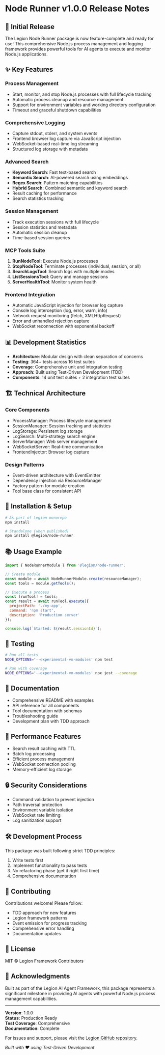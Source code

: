# Node Runner v1.0.0 Release Notes

## 🎉 Initial Release

The Legion Node Runner package is now feature-complete and ready for use! This comprehensive Node.js process management and logging framework provides powerful tools for AI agents to execute and monitor Node.js applications.

## ✨ Key Features

### Process Management
- Start, monitor, and stop Node.js processes with full lifecycle tracking
- Automatic process cleanup and resource management
- Support for environment variables and working directory configuration
- Timeout and graceful shutdown capabilities

### Comprehensive Logging
- Capture stdout, stderr, and system events
- Frontend browser log capture via JavaScript injection
- WebSocket-based real-time log streaming
- Structured log storage with metadata

### Advanced Search
- **Keyword Search**: Fast text-based search
- **Semantic Search**: AI-powered search using embeddings
- **Regex Search**: Pattern matching capabilities
- **Hybrid Search**: Combined semantic and keyword search
- Result caching for performance
- Search statistics tracking

### Session Management
- Track execution sessions with full lifecycle
- Session statistics and metadata
- Automatic session cleanup
- Time-based session queries

### MCP Tools Suite
1. **RunNodeTool**: Execute Node.js processes
2. **StopNodeTool**: Terminate processes (individual, session, or all)
3. **SearchLogsTool**: Search logs with multiple modes
4. **ListSessionsTool**: Query and manage sessions
5. **ServerHealthTool**: Monitor system health

### Frontend Integration
- Automatic JavaScript injection for browser log capture
- Console log interception (log, error, warn, info)
- Network request monitoring (fetch, XMLHttpRequest)
- Error and unhandled rejection capture
- WebSocket reconnection with exponential backoff

## 📊 Development Statistics

- **Architecture**: Modular design with clean separation of concerns
- **Testing**: 364+ tests across 16 test suites
- **Coverage**: Comprehensive unit and integration testing
- **Approach**: Built using Test-Driven Development (TDD)
- **Components**: 14 unit test suites + 2 integration test suites

## 🏗️ Technical Architecture

### Core Components
- ProcessManager: Process lifecycle management
- SessionManager: Session tracking and statistics
- LogStorage: Persistent log storage
- LogSearch: Multi-strategy search engine
- ServerManager: Web server management
- WebSocketServer: Real-time communication
- FrontendInjector: Browser log capture

### Design Patterns
- Event-driven architecture with EventEmitter
- Dependency injection via ResourceManager
- Factory pattern for module creation
- Tool base class for consistent API

## 🔧 Installation & Setup

```bash
# As part of Legion monorepo
npm install

# Standalone (when published)
npm install @legion/node-runner
```

## 📚 Usage Example

```javascript
import { NodeRunnerModule } from '@legion/node-runner';

// Create module
const module = await NodeRunnerModule.create(resourceManager);
const tools = module.getTools();

// Execute a process
const [runTool] = tools;
const result = await runTool.execute({
  projectPath: './my-app',
  command: 'npm start',
  description: 'Production server'
});

console.log(`Started: ${result.sessionId}`);
```

## 🧪 Testing

```bash
# Run all tests
NODE_OPTIONS='--experimental-vm-modules' npm test

# Run with coverage
NODE_OPTIONS='--experimental-vm-modules' npx jest --coverage
```

## 📖 Documentation

- Comprehensive README with examples
- API reference for all components
- Tool documentation with schemas
- Troubleshooting guide
- Development plan with TDD approach

## 🚀 Performance Features

- Search result caching with TTL
- Batch log processing
- Efficient process management
- WebSocket connection pooling
- Memory-efficient log storage

## 🔒 Security Considerations

- Command validation to prevent injection
- Path traversal protection
- Environment variable isolation
- WebSocket rate limiting
- Log sanitization support

## 🛠️ Development Process

This package was built following strict TDD principles:
1. Write tests first
2. Implement functionality to pass tests
3. No refactoring phase (get it right first time)
4. Comprehensive documentation

## 🤝 Contributing

Contributions welcome! Please follow:
- TDD approach for new features
- Legion framework patterns
- Event emission for progress tracking
- Comprehensive error handling
- Documentation updates

## 📄 License

MIT © Legion Framework Contributors

## 🙏 Acknowledgments

Built as part of the Legion AI Agent Framework, this package represents a significant milestone in providing AI agents with powerful Node.js process management capabilities.

---

**Version**: 1.0.0  
**Status**: Production Ready  
**Test Coverage**: Comprehensive  
**Documentation**: Complete  

For issues and support, please visit the [Legion GitHub repository](https://github.com/legion/legion).

*Built with ❤️ using Test-Driven Development*